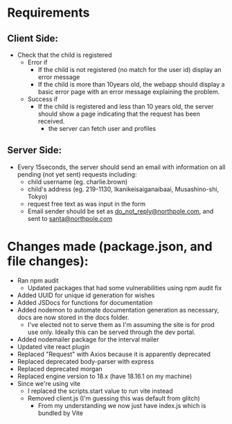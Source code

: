 # Requirements
## Client Side:
- Check that the child is registered
	- Error if
		- If the child is not registered (no match for the user id) display an error message
		- If the child is more than 10years old, the webapp should display a basic error page with an error message explaining the problem.
	- Success if
		- If the child is registered and less than 10 years old, the server should show a page indicating that the request has been received.
			- the server can fetch user and profiles

## Server Side:
- Every 15seconds, the server should send an email with information on all pending (not yet sent) requests including:
	- child username (eg. charlie.brown)
	- child's address (eg. 219-1130, Ikanikeisaiganaibaai, Musashino-shi, Tokyo)
	- request free text as was input in the form
	- Email sender should be set as do_not_reply@northpole.com, and sent to santa@northpole.com

# Changes made (package.json, and file changes):
- Ran npm audit
	- Updated packages that had some vulnerabilities using npm audit fix
- Added UUID for unique id generation for wishes
- Added JSDocs for functions for documentation
- Added nodemon to automate documentation generation as necessary, docs are now stored in the docs folder.
  - I've elected not to serve them as I'm assuming the site is for prod use only. Ideally this can be served through the dev portal.
- Added nodemailer package for the interval mailer
- Updated vite react plugin
- Replaced "Request" with Axios because it is apparently deprecated
- Replaced deprecated body-parser with express
- Replaced deprecated morgan
- Replaced engine version to 18.x (have 18.16.1 on my machine)
- Since we're using vite
	- I replaced the scripts.start value to run vite instead
	- Removed client.js (I'm guessing this was default from glitch)
		- From my understanding we now just have index.js which is bundled by Vite
